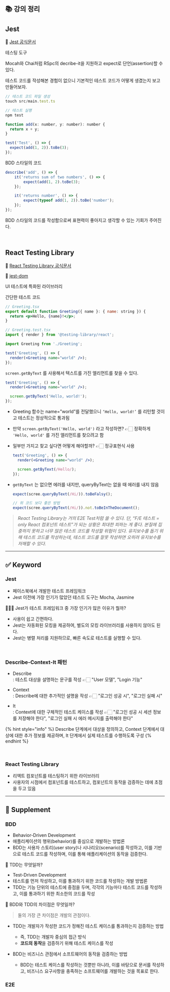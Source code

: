 ## 📚 강의 정리

## Jest

🚀 [Jest 공식문서](https://jestjs.io/)

테스팅 도구

Mocah와 Chai처럼 RSpc의 decribe-it을 지원하고 expect로 단언(assertion)할 수 있다.

테스트 코드를 작성해본 경험이 없으니 기본적인 테스트 코드가 어떻게 생겼는지 보고 만들어보자.

```jsx
// 테스트 코드 파일 생성
touch src/main.test.ts

// 테스트 실행
npm test
```

```jsx
function add(x: number, y: number): number {
  return x + y;
}

test('Test', () => {
  expect(add(1, 2)).toBe(3);
});
```

BDD 스타일의 코드

```jsx
describe('add', () => {
	it('returns sum of two numbers', () => {
		expect(add(1, 2).toBe(3);
	});

	it('returns number', () => {
		expect(typeof add(1, 2)).toBe('number');
	});
});
```

BDD 스타일의 코드를 작성함으로써 표현력이 좋아지고 생각할 수 있는 기회가 주어진다.

<br>

## React Testing Library

🚀 [React Testing Library 공식문서](https://testing-library.com/docs/react-testing-library/intro/)

🚀 [jest-dom](https://testing-library.com/docs/ecosystem-jest-dom/)

UI 테스트에 특화된 라이브러리

간단한 테스트 코드

```jsx
// Greeting.tsx
export default function Greeting({ name }: { name: string }) {
  return <p>Hello, {name}!</p>;
}

// Greeting.test.tsx
import { render } from '@testing-library/react';

import Greeting from './Greeting';

test('Greeting', () => {
  render(<Greeting name="world" />);
});
```

`screen.getByText` 를 사용해서 텍스트를 가진 엘리먼트를 찾을 수 있다.

```jsx
test('Greeting', () => {
  render(<Greeting name="world" />);

  screen.getByText('Hello, world!');
});
```

- Greeting 함수는 name=”world”를 전달했으니 `‘Hello, world!’` 를 리턴할 것이고 테스트는 정상적으로 통과됨
- 만약 `screen.getByText('Hello, world')` 라고 작성하면? 👉🏻 정확하게 `'Hello, world'` 를 가진 엘리먼트를 찾으려고 함
- 일부만 가지고 찾고 싶다면 어떻게 해야할까? 👉🏻 정규표현식 사용

  ```jsx
  test('Greeting', () => {
    render(<Greeting name="world" />);

    screen.getByText(/Hello/);
  });
  ```

- `getByText` 는 없으면 에러를 내지만, queryByText는 없을 때 에러를 내지 않음

  ```jsx
  expect(scree.queryByText(/Hi/)).toBeFalsy();

  // 위 코드 보다 좋은 방법
  expect(scree.queryByText(/Hi/)).not.toBeInTheDocument();
  ```

> _React Testing Library는 거의 E2E Test처럼 쓸 수 있다. 단, “F/E 테스트 = only React 컴포넌트 테스트”가 되는 상황은 최대한 피하는 게 좋다. 본질에 집중하지 못하고 너무 많은 테스트 코드를 작성할 위험이 있다. 유지보수를 돕기 위해 테스트 코드를 작성하는데, 테스트 코드를 잘못 작성하면 오히려 유지보수를 저해할 수 있다._

---

## ✅ Keyword

### Jest

- 페이스북에서 개발한 테스트 프레임워크
- Jest 이전에 가장 인기가 많았던 테스트 도구는 Mocha, Jasmine

🙋🏻‍♂️ Jest가 테스트 프레임워크 중 가장 인기가 많은 이유가 뭘까?

- 사용이 쉽고 간편하다.
- Jest는 자동화된 모킹을 제공하여, 별도의 모킹 라이브러리를 사용하지 않아도 된다.
- Jest는 병렬 처리를 지원하므로, 빠른 속도로 테스트를 실행할 수 있다.

<br>

### Describe-Context-It 패턴

- Describe  
  : 테스트 대상을 설명하는 문구를 작성 👉🏻 "User 모델", "Login 기능"

- Context  
  : Describe에 대한 추가적인 설명을 작성 👉🏻 "로그인 성공 시", "로그인 실패 시"

- It  
  : Context에 대한 구체적인 테스트 케이스를 작성 👉🏻 "로그인 성공 시 세션 정보를 저장해야 한다", "로그인 실패 시 에러 메시지를 출력해야 한다"

{% hint style="info" %}
Describe 단계에서 대상을 정의하고, Context 단계에서 대상에 대한 추가 정보를 제공하며, It 단계에서 실제 테스트를 수행하도록 구성
{% endhint %}

<br>

### React Testing Library

- 리액트 컴포넌트를 테스팅하기 위한 라이브러리
- 사용자의 시점에서 컴포넌트를 테스트하고, 컴포넌트의 동작을 검증하는 데에 초점을 두고 있음

---

## 🐋 Supplement

### BDD

- Behavior-Driven Development
- 애플리케이션의 행위(behavior)를 중심으로 개발하는 방법론
- BDD는 사용자 스토리(user story)나 시나리오(scenario)를 작성하고, 이를 기반으로 테스트 코드를 작성하며, 이를 통해 애플리케이션의 동작을 검증한다.

💬 TDD는 무엇일까?

- Test-Driven Development
- 테스트를 먼저 작성하고, 이를 통과하기 위한 코드를 작성하는 개발 방법론
- TDD는 기능 단위의 테스트에 중점을 두며, 각각의 기능마다 테스트 코드를 작성하고, 이를 통과하기 위한 최소한의 코드를 작성

💬 BDD와 TDD의 차이점은 무엇일까?

> 둘의 가장 큰 차이점은 개발의 관점이다.

- TDD는 개발자가 작성한 코드가 정해진 테스트 케이스를 통과하는지 검증하는 방법

  - 즉, TDD는 개발자 중심의 접근 방식
  - **코드의 동작**을 검증하기 위해 테스트 케이스를 작성

- BDD는 비즈니스 관점에서 소프트웨어의 동작을 검증하는 방법
  - BDD는 테스트 케이스를 작성하는 것뿐만 아니라, 이를 바탕으로 문서를 작성하고, 비즈니스 요구사항을 충족하는 소프트웨어를 개발하는 것을 목표로 한다.

### E2E
